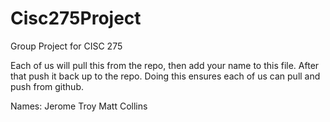 # Cisc275Project
Group Project for CISC 275

Each of us will pull this from the repo, then add your name to this file.
After that push it back up to the repo.  Doing this ensures each of us can pull and push from github.

Names:
Jerome Troy
Matt Collins